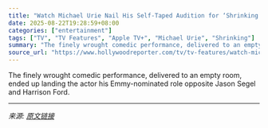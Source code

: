 ```yaml
---
title: "Watch Michael Urie Nail His Self-Taped Audition for ‘Shrinking’"
date: 2025-08-22T19:28:59+08:00
categories: ["entertainment"]
tags: ["TV", "TV Features", "Apple TV+", "Michael Urie", "Shrinking"]
summary: "The finely wrought comedic performance, delivered to an empty room, ended up landing the actor his Emmy-nominated role opposite Jason Segel and Harrison Ford."
source_url: "https://www.hollywoodreporter.com/tv/tv-features/watch-michael-urie-self-taped-audition-shrinking-1236351511/"
---
```


The finely wrought comedic performance, delivered to an empty room, ended up landing the actor his Emmy-nominated role opposite Jason Segel and Harrison Ford.

---

*来源: [原文链接](https://www.hollywoodreporter.com/tv/tv-features/watch-michael-urie-self-taped-audition-shrinking-1236351511/)*
